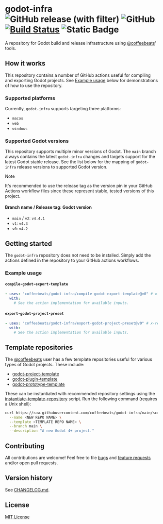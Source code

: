 # **godot-infra** ![GitHub release (with filter)](https://img.shields.io/github/v/release/coffeebeats/godot-infra) ![GitHub](https://img.shields.io/github/license/coffeebeats/godot-infra) [![Build Status](https://img.shields.io/github/actions/workflow/status/coffeebeats/godot-infra/publish-image-godot-infra.yaml?branch=main)](https://github.com/coffeebeats/godot-infra/actions?query=branch%3Amain+workflow%3Apublish-image-godot-infra) ![Static Badge](https://img.shields.io/badge/godot-v4.4.1-478cbf)

A repository for Godot build and release infrastructure using [@coffeebeats](https://github.com/coffeebeats?tab=repositories)' tools.

## **How it works**

This repository contains a number of GitHub actions useful for compiling and exporting Godot projects. See [Example usage](#example-usage) below for demonstrations of how to use the repository.

### Supported platforms

Currently, `godot-infra` supports targeting three platforms:

- `macos`
- `web`
- `windows`

### Supported Godot versions

This repository supports multiple minor versions of Godot. The `main` branch always contains the latest `godot-infra` changes and targets support for the latest Godot stable release. See the list below for the mapping of `godot-infra` release versions to supported Godot version.

> [!NOTE]
> It's recommended to use the release tag as the version pin in your GitHub Actions workflow files since these represent stable, tested versions of this project.

#### Branch name / Release tag: Godot version

- `main` / `v2`: `v4.4.1`
- `v1`: `v4.3`
- `v0`: `v4.2`

## **Getting started**

The `godot-infra` repository does not need to be installed. Simply add the actions defined in the repository to your GitHub actions workflows.

### **Example usage**

#### **`compile-godot-export-template`**

```yaml
- uses: "coffeebeats/godot-infra/compile-godot-export-template@v0" # x-release-please-major
  with:
    # See the action implementation for available inputs.
```

#### **`export-godot-project-preset`**

```yaml
- uses: "coffeebeats/godot-infra/export-godot-project-preset@v0" # x-release-please-major
  with:
    # See the action implementation for available inputs.
```

## **Template repositories**

The [@coffeebeats](https://github.com/coffeebeats) user has a few template repositories useful for various types of Godot projects. These include:

- [godot-project-template](https://github.com/coffeebeats/godot-project-template)
- [godot-plugin-template](https://github.com/coffeebeats/godot-plugin-template)
- [godot-prototype-template](https://github.com/coffeebeats/godot-prototype-template)

These can be instantiated with recommended repository settings using the [instantiate-template-repository](./scripts/instantiate-template-repository.sh) script. Run the following command (requires a Unix shell):

```sh
curl https://raw.githubusercontent.com/coffeebeats/godot-infra/main/scripts/instantiate-template-repository.sh | sh -s -- \
  --name <NEW REPO NAME> \
  --template <TEMPLATE REPO NAME> \
  --branch main \
  --description "A new Godot 4+ project."
```

## **Contributing**

All contributions are welcome! Feel free to file [bugs](https://github.com/coffeebeats/godot-infra/issues/new?assignees=&labels=bug&projects=&template=bug-report.md&title=) and [feature requests](https://github.com/coffeebeats/godot-infra/issues/new?assignees=&labels=enhancement&projects=&template=feature-request.md&title=) and/or open pull requests.

## **Version history**

See [CHANGELOG.md](https://github.com/coffeebeats/godot-infra/blob/main/CHANGELOG.md).

## **License**

[MIT License](https://github.com/coffeebeats/godot-infra/blob/main/LICENSE)
